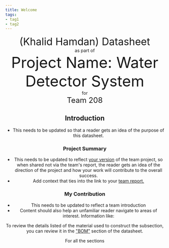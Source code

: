 ```yaml
---
title: Welcome
tags:
- tag1
- tag2
---
```

<center>
<font size= "6">(Khalid Hamdan) Datasheet</font><br>
as part of<br>
<font size= "8"> Project Name: Water Detector System </font><br>
for<br>
<font size= "5"> Team 208 </font><br>


## Introduction

* This needs to be updated so that a reader gets an idea of the purpose of this datasheet.

### Project Summary

* This needs to be updated to reflect <ins>your version</ins> of the team project, so when shared not via the team's report, the reader gets an idea of the direction of the project and how your work will contribute to the overall success.
* Add context that ties into the link to your [team report.](https://embedded-systems-design.github.io/EGR304TeamTemplate/)


### My Contribution

* This needs to be updated to reflect a team introduction
* Content should also help an unfamiliar reader navigate to areas of interest. Information like:

To review the details listed of the material used to construct the subsection, you can review it in the ["BOM"](https://embedded-systems-design.github.io/EGR304DataSheetTemplate/03-BOM/BOM/) section of the datasheet.

For all the sections
